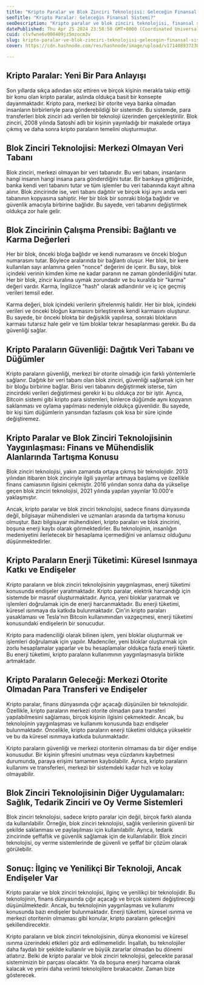 ```yaml
---
title: "Kripto Paralar ve Blok Zinciri Teknolojisi: Geleceğin Finansal Sistemi mi, Yoksa Boşuna Enerji Harcamak mı?"
seoTitle: "Kripto Paralar: Geleceğin Finansal Sistemi?"
seoDescription: "Kripto paralar ve blok zinciri teknolojisi, finansal sistemlerde devrim yaratırken enerji tüketimi konusunda endişeler uyandırıyor"
datePublished: Thu Apr 25 2024 23:58:50 GMT+0000 (Coordinated Universal Time)
cuid: clvfwne6v000409jz5mzocm3v
slug: kripto-paralar-ve-blok-zinciri-teknolojisi-gelecegin-finansal-sistemi-mi-yoksa-bosuna-enerji-harcamak-mi
cover: https://cdn.hashnode.com/res/hashnode/image/upload/v1714089372303/34dfa4c6-b5a2-42f7-b6cc-2c828cde25dd.png

---
```


## Kripto Paralar: Yeni Bir Para Anlayışı

Son yıllarda sıkça adından söz ettiren ve birçok kişinin merakla takip ettiği bir konu olan kripto paralar, aslında oldukça basit bir konsepte dayanmaktadır. Kripto para, merkezi bir otorite veya banka olmadan insanların birbirleriyle para gönderebildiği bir sistemdir. Bu sistemde, para transferleri blok zinciri adı verilen bir teknoloji üzerinden gerçekleştirilir. Blok zinciri, 2008 yılında Satoshi adlı bir kişinin yayınladığı bir makalede ortaya çıkmış ve daha sonra kripto paraların temelini oluşturmuştur.

## Blok Zinciri Teknolojisi: Merkezi Olmayan Veri Tabanı

Blok zinciri, merkezi olmayan bir veri tabanıdır. Bu veri tabanı, insanların hangi insanın hangi insana para gönderdiğini tutar. Bir bankaya gittiğinizde, banka kendi veri tabanını tutar ve tüm işlemler bu veri tabanında kayıt altına alınır. Blok zincirinde ise, veri tabanı dağıtılır ve birçok kişi aynı anda veri tabanının kopyasına sahiptir. Her bir blok bir sonraki bloğa bağlıdır ve güvenlik amacıyla birbirine bağlıdır. Bu sayede, veri tabanını değiştirmek oldukça zor hale gelir.

## Blok Zincirinin Çalışma Prensibi: Bağlantı ve Karma Değerleri

Her bir blok, önceki bloğa bağlıdır ve kendi numarasını ve önceki bloğun numarasını tutar. Böylece aralarında bir bağlantı oluşur. Her blok, bir kere kullanılan sayı anlamına gelen "nonce" değerini de içerir. Bu sayı, blok içindeki verinin kimden kime ne kadar paranın ne zaman gönderildiğini tutar. Her bir blok, zincir kuralına uymak zorundadır ve bu kuralda bir "karma" değeri vardır. Karma, İngilizce "hash" olarak adlandırılır ve iç içe geçmiş verileri temsil eder.

Karma değeri, blok içindeki verilerin şifrelenmiş halidir. Her bir blok, içindeki verileri ve önceki bloğun karmasını birleştirerek kendi karmasını oluşturur. Bu sayede, bir önceki blokta bir değişiklik yapılırsa, sonraki blokların karması tutarsız hale gelir ve tüm bloklar tekrar hesaplanması gerekir. Bu da güvenliği sağlar.

## Kripto Paraların Güvenliği: Dağıtık Veri Tabanı ve Düğümler

Kripto paraların güvenliği, merkezi bir otorite olmadığı için farklı yöntemlerle sağlanır. Dağıtık bir veri tabanı olan blok zinciri, güvenliği sağlamak için her bir bloğu birbirine bağlar. Birisi veri tabanını değiştirmek isterse, tüm zincirdeki verileri değiştirmesi gerekir ki bu oldukça zor bir iştir. Ayrıca, Bitcoin sistemi gibi kripto para sistemleri, binlerce düğümde aynı kopyanın saklanması ve oylama yapılması nedeniyle oldukça güvenlidir. Bu sayede, bir kişi tüm düğümlerin yarısından fazlasını çok kısa bir süre içinde değiştiremez.

## Kripto Paralar ve Blok Zinciri Teknolojisinin Yaygınlaşması: Finans ve Mühendislik Alanlarında Tartışma Konusu

Blok zinciri teknolojisi, yakın zamanda ortaya çıkmış bir teknolojidir. 2013 yılından itibaren blok zinciriyle ilgili yayınlar artmaya başlamış ve özellikle finans camiasının ilgisini çekmiştir. 2016 yılından sonra daha da yükselişe geçen blok zinciri teknolojisi, 2021 yılında yapılan yayınlar 10.000'e yaklaşmıştır.

Ancak, kripto paralar ve blok zinciri teknolojisi, sadece finans dünyasında değil, bilgisayar mühendisleri ve uzmanları arasında da tartışma konusu olmuştur. Bazı bilgisayar mühendisleri, kripto paraları ve blok zincirini, boşuna enerji kaybı olarak görmektedirler. Bu teknolojinin, insanlığın medeniyetini ilerletecek bir hesaplama içermediğini ve anlamsız olduğunu düşünmektedirler.

## Kripto Paraların Enerji Tüketimi: Küresel Isınmaya Katkı ve Endişeler

Kripto paraların ve blok zinciri teknolojisinin yaygınlaşması, enerji tüketimi konusunda endişeler yaratmaktadır. Kripto paralar, elektrik harcandığı için sistemde bir masraf oluşturmaktadır. Ayrıca, yeni bloklar yaratmak ve işlemleri doğrulamak için de enerji harcanmaktadır. Bu enerji tüketimi, küresel ısınmaya da katkıda bulunmaktadır. Çin'in kripto paraları yasaklaması ve Tesla'nın Bitcoin kullanımından vazgeçmesi, enerji tüketimi konusundaki endişelerin bir sonucudur.

Kripto para madenciliği olarak bilinen işlem, yeni bloklar oluşturmak ve işlemleri doğrulamak için yapılır. Madenciler, yeni bloklar oluşturmak için zorlu hesaplamalar yaparlar ve bu hesaplamalar oldukça fazla enerji tüketir. Bu enerji tüketimi, kripto paraların kullanımının yaygınlaşmasıyla birlikte artmaktadır.

## Kripto Paraların Geleceği: Merkezi Otorite Olmadan Para Transferi ve Endişeler

Kripto paralar, finans dünyasında çığır açacağı düşünülen bir teknolojidir. Özellikle, kripto paraların merkezi otorite olmadan para transferi yapılabilmesini sağlaması, birçok kişinin ilgisini çekmektedir. Ancak, bu teknolojinin yaygınlaşması ve kullanımı konusunda bazı endişeler bulunmaktadır. Öncelikle, kripto paraların enerji tüketimi oldukça yüksektir ve bu da küresel ısınmaya katkıda bulunmaktadır.

Kripto paraların güvenliği ve merkezi otoritenin olmaması da bir diğer endişe konusudur. Bir kişinin şifresini unutması veya cüzdanını kaybetmesi durumunda, paraya erişimi tamamen kaybolabilir. Ayrıca, kripto paraların kullanımı ve transferleri, merkezi bir sistemdeki kadar hızlı ve kolay olmayabilir.

## Blok Zinciri Teknolojisinin Diğer Uygulamaları: Sağlık, Tedarik Zinciri ve Oy Verme Sistemleri

Blok zinciri teknolojisi, sadece kripto paralar için değil, birçok farklı alanda da kullanılabilir. Örneğin, blok zinciri teknolojisi, sağlık verilerinin güvenli bir şekilde saklanması ve paylaşılması için kullanılabilir. Ayrıca, tedarik zincirinde şeffaflık ve güvenlik sağlamak için de kullanılabilir. Blok zinciri teknolojisi, oy verme sistemlerinde de güvenli ve şeffaf bir çözüm olarak görülebilir.

## Sonuç: İlginç ve Yenilikçi Bir Teknoloji, Ancak Endişeler Var

Kripto paralar ve blok zinciri teknolojisi, ilginç ve yenilikçi bir teknolojidir. Bu teknolojinin, finans dünyasında çığır açacağı ve birçok sistemi değiştireceği düşünülmektedir. Ancak, bu teknolojinin yaygınlaşması ve kullanımı konusunda bazı endişeler bulunmaktadır. Enerji tüketimi, küresel ısınma ve merkezi otoritenin olmaması gibi konular, kripto paraların geleceğini şekillendirecektir.

Kripto paraların ve blok zinciri teknolojisinin, dünya ekonomisi ve küresel ısınma üzerindeki etkileri göz ardı edilmemelidir. İnşallah, bu teknolojiler daha faydalı bir şekilde kullanılır ve büyük zararlar olmadan bu dönemi atlatırız. Belki de kripto paralar ve blok zinciri teknolojisi, gelecekte parasal sistemimizin bir parçası olacaktır. Ya da boşuna enerji harcama olarak kalacak ve yerini daha verimli teknolojilere bırakacaktır. Zaman bize gösterecek.